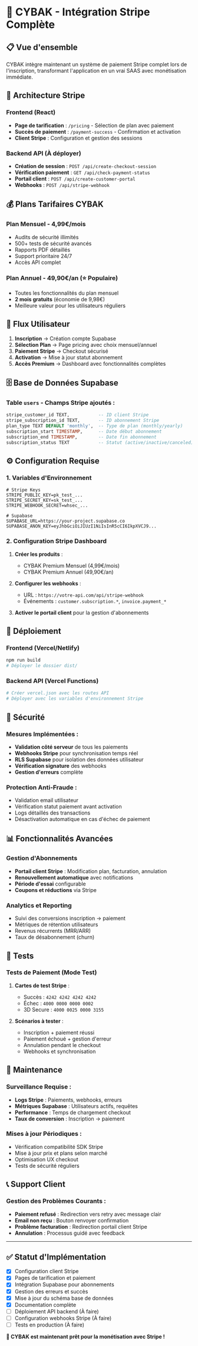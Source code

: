# 🚀 CYBAK - Intégration Stripe Complète

## 📋 **Vue d'ensemble**

CYBAK intègre maintenant un système de paiement Stripe complet lors de l'inscription, transformant l'application en un vrai SAAS avec monétisation immédiate.

## 🔧 **Architecture Stripe**

### **Frontend (React)**
- **Page de tarification** : `/pricing` - Sélection de plan avec paiement
- **Succès de paiement** : `/payment-success` - Confirmation et activation
- **Client Stripe** : Configuration et gestion des sessions

### **Backend API** (À déployer)
- **Création de session** : `POST /api/create-checkout-session`
- **Vérification paiement** : `GET /api/check-payment-status`
- **Portail client** : `POST /api/create-customer-portal`
- **Webhooks** : `POST /api/stripe-webhook`

## 💰 **Plans Tarifaires CYBAK**

### **Plan Mensuel - 4,99€/mois**
- Audits de sécurité illimités
- 500+ tests de sécurité avancés
- Rapports PDF détaillés
- Support prioritaire 24/7
- Accès API complet

### **Plan Annuel - 49,90€/an** (⭐ Populaire)
- Toutes les fonctionnalités du plan mensuel
- **2 mois gratuits** (économie de 9,98€)
- Meilleure valeur pour les utilisateurs réguliers

## 🔄 **Flux Utilisateur**

1. **Inscription** → Création compte Supabase
2. **Sélection Plan** → Page pricing avec choix mensuel/annuel
3. **Paiement Stripe** → Checkout sécurisé
4. **Activation** → Mise à jour statut abonnement
5. **Accès Premium** → Dashboard avec fonctionnalités complètes

## 🗄️ **Base de Données Supabase**

### **Table `users` - Champs Stripe ajoutés :**
```sql
stripe_customer_id TEXT,           -- ID client Stripe
stripe_subscription_id TEXT,       -- ID abonnement Stripe
plan_type TEXT DEFAULT 'monthly',  -- Type de plan (monthly/yearly)
subscription_start TIMESTAMP,      -- Date début abonnement
subscription_end TIMESTAMP,        -- Date fin abonnement
subscription_status TEXT           -- Statut (active/inactive/canceled)
```

## ⚙️ **Configuration Requise**

### **1. Variables d'Environnement**
```env
# Stripe Keys
STRIPE_PUBLIC_KEY=pk_test_...
STRIPE_SECRET_KEY=sk_test_...
STRIPE_WEBHOOK_SECRET=whsec_...

# Supabase
SUPABASE_URL=https://your-project.supabase.co
SUPABASE_ANON_KEY=eyJhbGciOiJIUzI1NiIsInR5cCI6IkpXVCJ9...
```

### **2. Configuration Stripe Dashboard**
1. **Créer les produits** :
   - CYBAK Premium Mensuel (4,99€/mois)
   - CYBAK Premium Annuel (49,90€/an)

2. **Configurer les webhooks** :
   - URL : `https://votre-api.com/api/stripe-webhook`
   - Événements : `customer.subscription.*`, `invoice.payment_*`

3. **Activer le portail client** pour la gestion d'abonnements

## 🚀 **Déploiement**

### **Frontend (Vercel/Netlify)**
```bash
npm run build
# Déployer le dossier dist/
```

### **Backend API (Vercel Functions)**
```bash
# Créer vercel.json avec les routes API
# Déployer avec les variables d'environnement Stripe
```

## 🔐 **Sécurité**

### **Mesures Implémentées :**
- **Validation côté serveur** de tous les paiements
- **Webhooks Stripe** pour synchronisation temps réel
- **RLS Supabase** pour isolation des données utilisateur
- **Vérification signature** des webhooks
- **Gestion d'erreurs** complète

### **Protection Anti-Fraude :**
- Validation email utilisateur
- Vérification statut paiement avant activation
- Logs détaillés des transactions
- Désactivation automatique en cas d'échec de paiement

## 📊 **Fonctionnalités Avancées**

### **Gestion d'Abonnements**
- **Portail client Stripe** : Modification plan, facturation, annulation
- **Renouvellement automatique** avec notifications
- **Période d'essai** configurable
- **Coupons et réductions** via Stripe

### **Analytics et Reporting**
- Suivi des conversions inscription → paiement
- Métriques de rétention utilisateurs
- Revenus récurrents (MRR/ARR)
- Taux de désabonnement (churn)

## 🧪 **Tests**

### **Tests de Paiement (Mode Test)**
1. **Cartes de test Stripe** :
   - Succès : `4242 4242 4242 4242`
   - Échec : `4000 0000 0000 0002`
   - 3D Secure : `4000 0025 0000 3155`

2. **Scénarios à tester** :
   - Inscription + paiement réussi
   - Paiement échoué + gestion d'erreur
   - Annulation pendant le checkout
   - Webhooks et synchronisation

## 🔧 **Maintenance**

### **Surveillance Requise :**
- **Logs Stripe** : Paiements, webhooks, erreurs
- **Métriques Supabase** : Utilisateurs actifs, requêtes
- **Performance** : Temps de chargement checkout
- **Taux de conversion** : Inscription → paiement

### **Mises à jour Périodiques :**
- Vérification compatibilité SDK Stripe
- Mise à jour prix et plans selon marché
- Optimisation UX checkout
- Tests de sécurité réguliers

## 📞 **Support Client**

### **Gestion des Problèmes Courants :**
- **Paiement refusé** : Redirection vers retry avec message clair
- **Email non reçu** : Bouton renvoyer confirmation
- **Problème facturation** : Redirection portail client Stripe
- **Annulation** : Processus guidé avec feedback

---

## ✅ **Statut d'Implémentation**

- [x] Configuration client Stripe
- [x] Pages de tarification et paiement
- [x] Intégration Supabase pour abonnements
- [x] Gestion des erreurs et succès
- [x] Mise à jour du schéma base de données
- [x] Documentation complète
- [ ] Déploiement API backend (À faire)
- [ ] Configuration webhooks Stripe (À faire)
- [ ] Tests en production (À faire)

**🎯 CYBAK est maintenant prêt pour la monétisation avec Stripe !**
